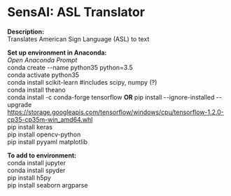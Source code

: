 # SensAI: ASL Translator

**Description:**
</br> Translates American Sign Language (ASL) to text

**Set up environment in Anaconda:**
</br> *Open Anaconda Prompt*
</br> conda create --name python35 python=3.5
</br> conda activate python35
</br> conda install scikit-learn #includes scipy, numpy (?)
</br> conda install theano
</br> conda install -c conda-forge tensorflow **OR** pip install --ignore-installed --upgrade https://storage.googleapis.com/tensorflow/windows/cpu/tensorflow-1.2.0-cp35-cp35m-win_amd64.whl
</br> pip install keras
</br> pip install opencv-python
</br> pip install pyyaml matplotlib 

**To add to environment:**
</br> conda install jupyter
</br> conda install spyder
</br> pip install h5py
</br> pip install seaborn argparse
